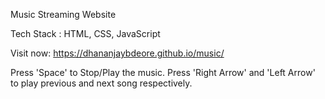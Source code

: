 Music Streaming Website 

Tech Stack : HTML, CSS, JavaScript

Visit now: https://dhananjaybdeore.github.io/music/

Press 'Space' to Stop/Play the music.
Press 'Right Arrow' and 'Left Arrow' to play previous and next song respectively.
